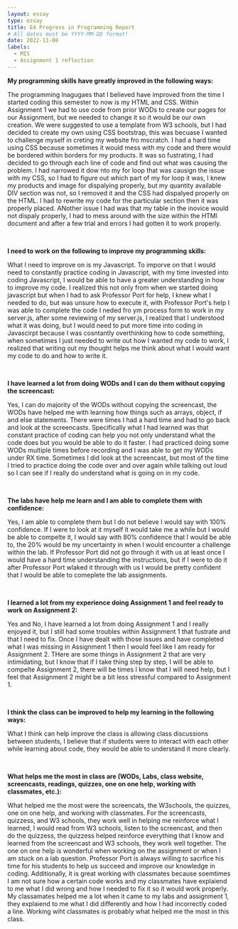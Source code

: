```yaml
---
layout: essay
type: essay
title: E4 Progress in Programming Report
# All dates must be YYYY-MM-DD format!
date: 2022-11-08
labels:
  - MIS
  - Assignment 1 reflection
---
```

<b> My programming skills have greatly improved in the following ways: </b>
<p>
The programming lnagugaes that I believed have improved from the time I started coding this semester to now is my HTML and CSS. Within Assignment 1 we had to use code from prior WODs to create our pages for our Assignment, but we needed to change it so it would be our own creation. We were suggested to use a template from W3 schools, but I had decided to create my own using CSS bootstrap, this was becuase I wanted to challenge myself in creting my website fro mscratch. I had a hard time using CSS because sometimes it would mess with my code and there would be bordered within borders for my products. It was so fustrating, I had decided to go through each line of code and find out what was causing the problem. I had narrowed it dow nto my for loop that was causign the issue with my CSS, so I had to figure out which part of my for loop it was, I knew my products and image for dispalying properly, but my quantity available DIV section was not, so I removed it and the CSS had dispalyed properly on the HTML. I had to rewrite my code for the particular section then it was properly placed. ANother issue I had was that my table in the inovice would not dispaly properly, I had to mess around with the size within the HTMl document and after a few trial and errors I had gotten it to work properly.
</p>

<br>

<b> I need to work on the following to improve my programming skills: </b>
<p>
What I need to improve on is my Javascript. To imporve on that I would need to constantly practice coding in Javascript, with my time invested into coding Javascript, I would be able to have a greater understanding in how to improve my code. I realized this not only from when we started doing javascript but when I had to ask Professor Port for help, I knew what I needed to do, but was unsure how to execute it, with Professor Port's help I was able to complete the code I neded fro ym process form to work in my server.js, after some reviewing of my server.js, I realized that I understood what it was doing, but I would need to put more time into coding in Javascirpt because I was cosntantly overthinking how to code something, when sometimes I just needed to write out how I wanted my code to work, I realized that writing out my thought helps me think about what I would want my code to do and how to write it.
</p>

<br>

<b> I have learned a lot from doing WODs and I can do them without copying the screencast: </b>
<p>
Yes, I can do majority of the WODs without copying the screencast, the WODs have helped me with learning how things such as arrays, object, if and else statements. There were times I had a hard time and had to go back and look at the screencasts. Specifically what I had learned was that constant practice of coding can help you not only understand what the code does but you would be able to do it faster. I had practiced doing some WODs multiple times before recording and I was able to get my WODs under RX time. Sometimes I did look at the screencast, but most of the time I tried to practice doing the code over and over again while talking out loud so I can see if I really do understand what is going on in my code. 
</p>

<br>

<b> The labs have help me learn and I am able to complete them with confidence: </b>
<p>
Yes, I am able to complete them but I do not believe I would say with 100% confidence. If I were to look at it myself it would take me a while but I would be able to compelte it, I would say with 80% confidence that I would be able to, the 20% would be my uncertainty in when I would encounter a challenge within the lab. If Professor Port did not go through it with us at least once I would have a hard time understanding the instructions, but if I were to do it after Professor Port wlaked it through with us I would be pretty confident that I would be able to comeplete the lab assignments.
</p>

<br>

<b> I learned a lot from my experience doing Assignment 1 and feel ready to work on Assignment 2: </b>
<p>
Yes and No, I have learned a lot from doing Assignment 1 and I really enjoyed it, but I still had some troubles within Assignment 1 that fustrate and that I need to fix. Once I have dealt with those issues and have completed what I was missing in Assignment 1 then I would feel like I am ready for Assignment 2. THere are some things in Assignment 2 that are very intimidating, but I know that if I take thing step by step, I will be able to compelte Assignment 2, there will be times I know that I will need help, but I feel that Assignment 2 might be a bit less stressful compared to Assignment 1.
</p>

<br>

<b> I think the class can be improved to help my learning in the following ways: </b>
<p> 
  What I think can help improve the class is allowing class discussions between students, I believe that if students were to interact with each other while learning about code, they would be able to understand it more clearly. 
</p>

<br>

<b> What helps me the most in class are (WODs, Labs, class website, screencasts, readings, quizzes, one on one help, working with classmates, etc.): </b>
<p>
  What helped me the most were the screencats, the W3schools, the quizzes, one on one help, and working with classmates. For the screencasts, quizzess, and W3 schools, they work well in helping me reinforce what I learned, I would read from W3 schools, listen to the screencast, and then do the quizzess, the quizzess helped reinforce everything that I know and learned from the screencast and W3 schools, they work well together. The one on one help is wonderful when working on the assignment or when I am stuck on a lab question. Professor Port is always willing to sacrfice his time for his students to help us succeed and improve our knowledge in coding. Additionally, it is great working with classmates because soemtimes I am not sure how a certain code works and my classmates have explaiend to me what I did wrong and how I needed to fix it so it would work properly. My classamates helped me a lot when it came to my labs and assignment 1, they explaiend to me what I did differently and how I had incorrectly coded a line. Working wiht classmates is probably what helped me the most in this class.
</p>
